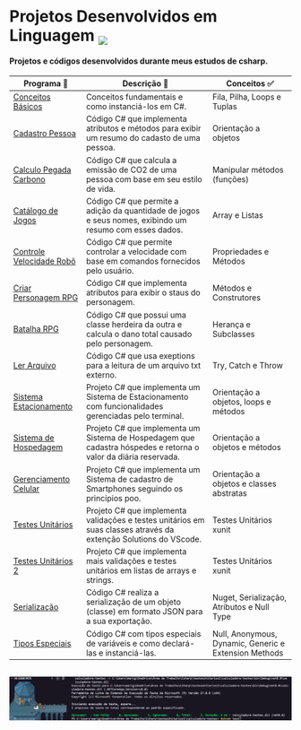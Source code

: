# Projetos Desenvolvidos em Linguagem <img src="https://hermes.dio.me/skills/21020ed4-299a-4e76-8cf2-86c38502b4b4.png" height=40 style="vertical-align: text-bottom;">

#### Projetos e códigos desenvolvidos durante meus estudos de csharp.

| Programa 👾                                                                                                            | Descrição 🤖                                                                                                     | Conceitos ✅                                          |
| ---------------------------------------------------------------------------------------------------------------------- | ---------------------------------------------------------------------------------------------------------------- | ----------------------------------------------------- |
| [Conceitos Básicos](https://github.com/maalcantara/projetos-csharp/tree/main/Conceitos%20B%C3%A1sicos)                 | Conceitos fundamentais e como instanciá-los em C#.                                                               | Fila, Pilha, Loops e Tuplas                           |
| [Cadastro Pessoa](https://github.com/maalcantara/projetos-csharp/tree/main/Cadastro%20Pessoa)                          | Código C# que implementa atributos e métodos para exibir um resumo do cadasto de uma pessoa.                     | Orientação a objetos                                  |
| [Calculo Pegada Carbono](https://github.com/maalcantara/projetos-csharp/tree/main/C%C3%A1lculo%20Pegada%20Carbono)     | Código C# que calcula a emissão de CO2 de uma pessoa com base em seu estilo de vida.                             | Manipular métodos (funções)                           |
| [Catálogo de Jogos](https://github.com/maalcantara/projetos-csharp/tree/main/Cat%C3%A1logo%20de%20Jogos)               | Código C# que permite a adição da quantidade de jogos e seus nomes, exibindo um resumo com esses dados.          | Array e Listas                                        |
| [Controle Velocidade Robô](https://github.com/maalcantara/projetos-csharp/tree/main/Controle%20Velocidade%20Rob%C3%B4) | Código C# que permite controlar a velocidade com base em comandos fornecidos pelo usuário.                       | Propriedades e Métodos                                |
| [Criar Personagem RPG](https://github.com/maalcantara/projetos-csharp/tree/main/Criar%20Personagem%20RPG)              | Código C# que implementa atributos para exibir o staus do personagem.                                            | Métodos e Construtores                                |
| [Batalha RPG](https://github.com/maalcantara/projetos-csharp/tree/main/Batalha%20RPG)                                  | Código C# que possui uma classe herdeira da outra e calcula o dano total causado pelo personagem.                | Herança e Subclasses                                  |
| [Ler Arquivo](https://github.com/maalcantara/projetos-csharp/tree/main/Ler-Arquivo)                                    | Código C# que usa exeptions para a leitura de um arquivo txt externo.                                            | Try, Catch e Throw                                    |
| [Sistema Estacionamento](https://github.com/maalcantara/projetos-csharp/tree/main/SistemaEstacionamento)               | Projeto C# que implementa um Sistema de Estacionamento com funcionalidades gerenciadas pelo terminal.            | Orientação a objetos, loops e métodos                 |
| [Sistema de Hospedagem](https://github.com/maalcantara/projetos-csharp/tree/main/Sistema%20de%20Hospedagem)            | Projeto C# que implementa um Sistema de Hospedagem que cadastra hóspedes e retorna o valor da diária reservada.  | Orientação a objetos e métodos                        |
| [Gerenciamento Celular](https://github.com/maalcantara/projetos-csharp/tree/main/Gerenciamento%20Celular)              | Projeto C# que implementa um Sistema de cadastro de Smartphones seguindo os principios poo.                      | Orientação a objetos e classes abstratas              |
| [Testes Unitários](https://github.com/maalcantara/projetos-csharp/tree/main/Testes%20Unit%C3%A1rios)                   | Projeto C# que implementa validações e testes unitários em suas classes através da extenção Solutions do VScode. | Testes Unitários xunit                                |
| [Testes Unitários 2](https://github.com/maalcantara/projetos-csharp/tree/main/Testes%20Unit%C3%A1rios)                 | Projeto C# que implementa mais validações e testes unitários em listas de arrays e strings.                      | Testes Unitários xunit                                |
| [Serialização](https://github.com/maalcantara/projetos-csharp/tree/main/Serializa%C3%A7%C3%A3o)                        | Código C# realiza a serialização de um objeto (classe) em formato JSON para a sua exportação.                    | Nuget, Serialização, Atributos e Null Type            |
| [Tipos Especiais]()                                                                                                    | Código C# com tipos especiais de variáveis e como declará-las e instanciá-las.                                   | Null, Anonymous, Dynamic, Generic e Extension Methods |

##

![teminal de testes](SistemaEstacionamento/images/terminal1.png)

